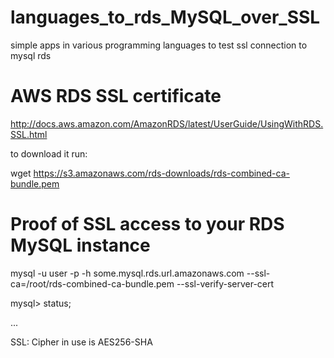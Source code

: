 # languages_to_rds_MySQL_over_SSL
simple apps in various programming languages to test ssl connection to mysql rds 

# AWS RDS SSL certificate
http://docs.aws.amazon.com/AmazonRDS/latest/UserGuide/UsingWithRDS.SSL.html

to download it run:

wget https://s3.amazonaws.com/rds-downloads/rds-combined-ca-bundle.pem 

# Proof of SSL access to your RDS MySQL instance
mysql -u user -p -h some.mysql.rds.url.amazonaws.com 
           --ssl-ca=/root/rds-combined-ca-bundle.pem --ssl-verify-server-cert
           
mysql> status;

...

SSL:                    Cipher in use is AES256-SHA

